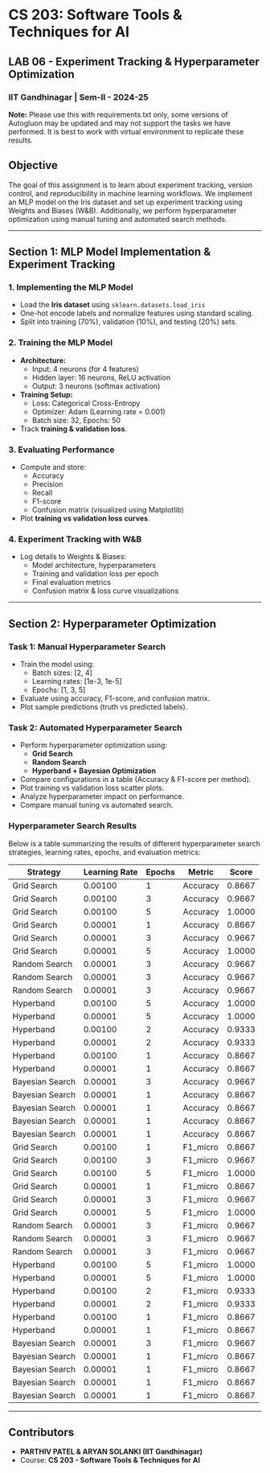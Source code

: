 # CS 203: Software Tools & Techniques for AI

## LAB 06 - Experiment Tracking & Hyperparameter Optimization

### IIT Gandhinagar | Sem-II - 2024-25

**Note:** Please use this with requirements.txt only, some versions of Autogluon may be updated and may not support the tasks we have performed. It is best to work with virtual environment to replicate these results. 

## **Objective**

The goal of this assignment is to learn about experiment tracking, version control, and reproducibility in machine learning workflows. We implement an MLP model on the Iris dataset and set up experiment tracking using Weights and Biases (W&B). Additionally, we perform hyperparameter optimization using manual tuning and automated search methods.

---

## **Section 1: MLP Model Implementation & Experiment Tracking**

### **1. Implementing the MLP Model**

- Load the **Iris dataset** using `sklearn.datasets.load_iris`
- One-hot encode labels and normalize features using standard scaling.
- Split into training (70%), validation (10%), and testing (20%) sets.

### **2. Training the MLP Model**

- **Architecture:**
  - Input: 4 neurons (for 4 features)
  - Hidden layer: 16 neurons, ReLU activation
  - Output: 3 neurons (softmax activation)
- **Training Setup:**
  - Loss: Categorical Cross-Entropy
  - Optimizer: Adam (Learning rate = 0.001)
  - Batch size: 32, Epochs: 50
- Track **training & validation loss**.

### **3. Evaluating Performance**

- Compute and store:
  - Accuracy
  - Precision
  - Recall
  - F1-score
  - Confusion matrix (visualized using Matplotlib)
- Plot **training vs validation loss curves**.

### **4. Experiment Tracking with W&B**

- Log details to Weights & Biases:
  - Model architecture, hyperparameters
  - Training and validation loss per epoch
  - Final evaluation metrics
  - Confusion matrix & loss curve visualizations

---

## **Section 2: Hyperparameter Optimization**

### **Task 1: Manual Hyperparameter Search**

- Train the model using:
  - Batch sizes: [2, 4]
  - Learning rates: [1e-3, 1e-5]
  - Epochs: [1, 3, 5]
- Evaluate using accuracy, F1-score, and confusion matrix.
- Plot sample predictions (truth vs predicted labels).

### **Task 2: Automated Hyperparameter Search**

- Perform hyperparameter optimization using:
  - **Grid Search**
  - **Random Search**
  - **Hyperband + Bayesian Optimization**
- Compare configurations in a table (Accuracy & F1-score per method).
- Plot training vs validation loss scatter plots.
- Analyze hyperparameter impact on performance.
- Compare manual tuning vs automated search.

### **Hyperparameter Search Results**

Below is a table summarizing the results of different hyperparameter search strategies, learning rates, epochs, and evaluation metrics:

| Strategy         | Learning Rate | Epochs | Metric  | Score  |
|-----------------|--------------|--------|---------|--------|
| Grid Search    | 0.00100      | 1      | Accuracy | 0.8667 |
| Grid Search    | 0.00100      | 3      | Accuracy | 0.9667 |
| Grid Search    | 0.00100      | 5      | Accuracy | 1.0000 |
| Grid Search    | 0.00001      | 1      | Accuracy | 0.8667 |
| Grid Search    | 0.00001      | 3      | Accuracy | 0.9667 |
| Grid Search    | 0.00001      | 5      | Accuracy | 1.0000 |
| Random Search  | 0.00001      | 3      | Accuracy | 0.9667 |
| Random Search  | 0.00001      | 3      | Accuracy | 0.9667 |
| Random Search  | 0.00001      | 3      | Accuracy | 0.9667 |
| Hyperband      | 0.00100      | 5      | Accuracy | 1.0000 |
| Hyperband      | 0.00001      | 5      | Accuracy | 1.0000 |
| Hyperband      | 0.00100      | 2      | Accuracy | 0.9333 |
| Hyperband      | 0.00001      | 2      | Accuracy | 0.9333 |
| Hyperband      | 0.00100      | 1      | Accuracy | 0.8667 |
| Hyperband      | 0.00001      | 1      | Accuracy | 0.8667 |
| Bayesian Search| 0.00001      | 3      | Accuracy | 0.9667 |
| Bayesian Search| 0.00001      | 1      | Accuracy | 0.8667 |
| Bayesian Search| 0.00001      | 1      | Accuracy | 0.8667 |
| Bayesian Search| 0.00001      | 1      | Accuracy | 0.8667 |
| Bayesian Search| 0.00001      | 1      | Accuracy | 0.8667 |
| Grid Search    | 0.00100      | 1      | F1_micro | 0.8667 |
| Grid Search    | 0.00100      | 3      | F1_micro | 0.9667 |
| Grid Search    | 0.00100      | 5      | F1_micro | 1.0000 |
| Grid Search    | 0.00001      | 1      | F1_micro | 0.8667 |
| Grid Search    | 0.00001      | 3      | F1_micro | 0.9667 |
| Grid Search    | 0.00001      | 5      | F1_micro | 1.0000 |
| Random Search  | 0.00001      | 3      | F1_micro | 0.9667 |
| Random Search  | 0.00001      | 3      | F1_micro | 0.9667 |
| Random Search  | 0.00001      | 3      | F1_micro | 0.9667 |
| Hyperband      | 0.00100      | 5      | F1_micro | 1.0000 |
| Hyperband      | 0.00001      | 5      | F1_micro | 1.0000 |
| Hyperband      | 0.00100      | 2      | F1_micro | 0.9333 |
| Hyperband      | 0.00001      | 2      | F1_micro | 0.9333 |
| Hyperband      | 0.00100      | 1      | F1_micro | 0.8667 |
| Hyperband      | 0.00001      | 1      | F1_micro | 0.8667 |
| Bayesian Search| 0.00001      | 3      | F1_micro | 0.9667 |
| Bayesian Search| 0.00001      | 1      | F1_micro | 0.8667 |
| Bayesian Search| 0.00001      | 1      | F1_micro | 0.8667 |
| Bayesian Search| 0.00001      | 1      | F1_micro | 0.8667 |
| Bayesian Search| 0.00001      | 1      | F1_micro | 0.8667 |

---

## **Contributors**

- **PARTHIV PATEL & ARYAN SOLANKI (IIT Gandhinagar)**
- Course: **CS 203 - Software Tools & Techniques for AI**

